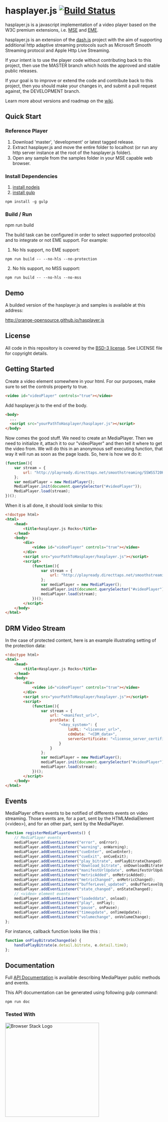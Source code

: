 # hasplayer.js [![Build Status](https://travis-ci.org/Orange-OpenSource/hasplayer.js.svg?branch=development&style=flat-square)](https://travis-ci.org/Orange-OpenSource/hasplayer.js)

hasplayer.js is a javascript implementation of a video player based on the W3C premium extensions, i.e. [MSE](https://dvcs.w3.org/hg/html-media/raw-file/tip/media-source/media-source.html) and [EME](https://dvcs.w3.org/hg/html-media/raw-file/tip/encrypted-media/encrypted-media.html).

hasplayer.js is an extension of the [dash.js](https://github.com/Dash-Industry-Forum/dash.js) project with the aim of supporting additional http adaptive streaming protocols such as Microsoft Smooth Streaming protocol and Apple Http Live Streaming.

If your intent is to use the player code without contributing back to this project, then use the MASTER branch which holds the approved and stable public releases.

If your goal is to improve or extend the code and contribute back to this project, then you should make your changes in, and submit a pull request against, the DEVELOPMENT branch.

Learn more about versions and roadmap on the [wiki](https://github.com/Orange-OpenSource/hasplayer.js/wiki).

## Quick Start

### Reference Player

1. Download 'master', 'development' or latest tagged release.
2. Extract hasplayer.js and move the entire folder to localhost (or run any http server instance at the root of the hasplayer.js folder).
3. Open any sample from the samples folder in your MSE capable web browser.

### Install Dependencies

1. [install nodejs](http://nodejs.org/)
2. [install gulp](https://github.com/gulpjs/gulp/blob/master/docs/getting-started.md)

```
npm install -g gulp
```

### Build / Run

npm run build

The build task can be configured in order to select supported protocol(s) and to integrate or not EME support.
For example:

1. No hls support, no EME support:
```
npm run build -- --no-hls --no-protection
```
2. No hls support, no MSS support:
```
npm run build -- --no-hls --no-mss
```

## Demo

A builded version of the hasplayer.js and samples is available at this address:

http://orange-opensource.github.io/hasplayer.js

## License

All code in this repository is covered by the [BSD-3 license](http://opensource.org/licenses/BSD-3-Clause).
See LICENSE file for copyright details.


## Getting Started

Create a video element somewhere in your html. For our purposes, make sure to set the controls property to true.
```html
<video id="videoPlayer" controls="true"></video>
```

Add hasplayer.js to the end of the body.
```html
<body>
  ...
  <script src="yourPathToHasplayer/hasplayer.js"></script>
</body>
```

Now comes the good stuff. We need to create an MediaPlayer. Then we need to initialize it, attach it to our "videoPlayer" and then tell it where to get the video from. We will do this in an anonymous self executing function, that way it will run as soon as the page loads. So, here is how we do it:
```js
(function(){
    var stream = {
        url: "http://playready.directtaps.net/smoothstreaming/SSWSS720H264/SuperSpeedway_720.ism/Manifest"
    };
    var mediaPlayer = new MediaPlayer();
    MediaPlayer.init(document.querySelector("#videoPlayer"));
    MediaPlayer.load(stream);
})();
```

When it is all done, it should look similar to this:
```html
<!doctype html>
<html>
    <head>
        <title>hasplayer.js Rocks</title>
    </head>
    <body>
        <div>
            <video id="videoPlayer" controls="true"></video>
        </div>
        <script src="yourPathToHasplayer/hasplayer.js"></script>
        <script>
            (function(){
                var stream = {
                    url: "http://playready.directtaps.net/smoothstreaming/SSWSS720H264/SuperSpeedway_720.ism/Manifest"
                };
                var mediaPlayer = new MediaPlayer();
                mediaPlayer.init(document.querySelector("#videoPlayer"));
                mediaPlayer.load(stream);
            })();
        </script>
    </body>
</html>
```
## DRM Video Stream
In the case of protected content, here is an example illustrating setting of the protection data:
```html
<!doctype html>
<html>
    <head>
        <title>Hasplayer.js Rocks</title>
    </head>
    <body>
        <div>
            <video id="videoPlayer" controls="true"></video>
        </div>
        <script src="yourPathToHasplayer/hasplayer.js"></script>
        <script>
            (function(){
                var stream = {
                    url: "<manifest_url>",
                    protData: {
                        "<key_system>": {
                            laURL: "<licenser_url>",
                            cdmData: "<CDM_data>",
                            serverCertificate: "<license_server_certificate (as Base64 string)>"
                        }
                    }
                };
                var mediaPlayer = new MediaPlayer();
                mediaPlayer.init(document.querySelector("#videoPlayer"));
                mediaPlayer.load(stream);
            })();
        </script>
    </body>
</html>
```

## Events

MediaPlayer offers events to be notified of differents events on video streaming. Those events are, for a part, sent by the HTMLMediaElement (&lt;video&gt;), and for an other part, sent by the MediaPlayer.

```js
function registerMediaPlayerEvents() {
    // MediaPlayer events
    mediaPlayer.addEventListener("error", onError);
    mediaPlayer.addEventListener("warning", onWarning);
    mediaPlayer.addEventListener("cueEnter", onCueEnter);
    mediaPlayer.addEventListener("cueExit", onCueExit);
    mediaPlayer.addEventListener("play_bitrate", onPlayBitrateChanged);
    mediaPlayer.addEventListener("download_bitrate", onDownloadBitrateChanged);
    mediaPlayer.addEventListener("manifestUrlUpdate", onManifestUrlUpdate);
    mediaPlayer.addEventListener("metricAdded", onMetricAdded);
    mediaPlayer.addEventListener("metricChanged", onMetricChanged);
    mediaPlayer.addEventListener("bufferLevel_updated", onBufferLevelUpdated);
    mediaPlayer.addEventListener("state_changed", onStateChanged);
    // <video> element events
    mediaPlayer.addEventListener("loadeddata", onload);
    mediaPlayer.addEventListener("play", onPlay);
    mediaPlayer.addEventListener("pause", onPause);
    mediaPlayer.addEventListener("timeupdate", onTimeUpdate);
    mediaPlayer.addEventListener("volumechange", onVolumeChange);
};
```
For instance, callback function looks like this :
```js
function onPlayBitrateChanged(e) {
    handlePlayBitrate(e.detail.bitrate, e.detail.time);
};
```

## Documentation

Full [API Documentation](http://orange-opensource.github.io/hasplayer.js/development/doc/index.html) is available describing MediaPlayer public methods and events.

This API documentation can be generated using following gulp command:
```
npm run doc
```

### Tested With

[<img src="https://cloud.githubusercontent.com/assets/7864462/12837037/452a17c6-cb73-11e5-9f39-fc96893bc9bf.png" alt="Browser Stack Logo" width="300">](https://www.browserstack.com/)
